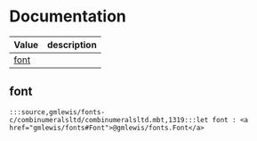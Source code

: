 # Documentation
|Value|description|
|---|---|
|[font](#font)||

## font

```moonbit
:::source,gmlewis/fonts-c/combinumeralsltd/combinumeralsltd.mbt,1319:::let font : <a href="gmlewis/fonts#Font">@gmlewis/fonts.Font</a>
```

